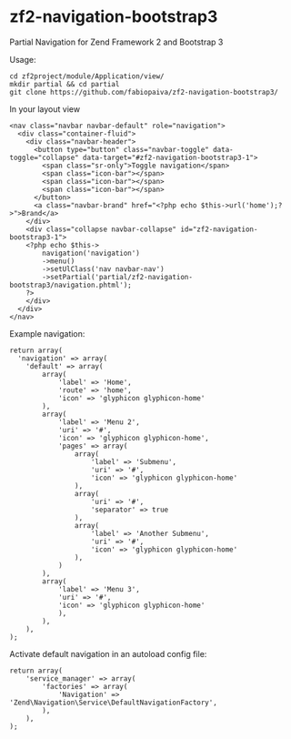 zf2-navigation-bootstrap3
=========================

Partial Navigation for Zend Framework 2 and Bootstrap 3

Usage: 

    cd zf2project/module/Application/view/
    mkdir partial && cd partial
    git clone https://github.com/fabiopaiva/zf2-navigation-bootstrap3/

In your layout view

    <nav class="navbar navbar-default" role="navigation">
      <div class="container-fluid">
        <div class="navbar-header">
          <button type="button" class="navbar-toggle" data-toggle="collapse" data-target="#zf2-navigation-bootstrap3-1">
            <span class="sr-only">Toggle navigation</span>
            <span class="icon-bar"></span>
            <span class="icon-bar"></span>
            <span class="icon-bar"></span>
          </button>
          <a class="navbar-brand" href="<?php echo $this->url('home');?>">Brand</a>
        </div>
        <div class="collapse navbar-collapse" id="zf2-navigation-bootstrap3-1">
        <?php echo $this->
            navigation('navigation')
            ->menu()
            ->setUlClass('nav navbar-nav')
            ->setPartial('partial/zf2-navigation-bootstrap3/navigation.phtml'); 
        ?>
        </div>
      </div>
    </nav>

Example navigation:

    return array(
      'navigation' => array(
        'default' => array(
            array(
                'label' => 'Home',
                'route' => 'home',
                'icon' => 'glyphicon glyphicon-home'
            ),
            array(
                'label' => 'Menu 2',
                'uri' => '#',
                'icon' => 'glyphicon glyphicon-home',
                'pages' => array(
                    array(
                        'label' => 'Submenu',
                        'uri' => '#',
                        'icon' => 'glyphicon glyphicon-home'
                    ),
                    array(
                        'uri' => '#',
                        'separator' => true
                    ),
                    array(
                        'label' => 'Another Submenu',
                        'uri' => '#',
                        'icon' => 'glyphicon glyphicon-home'
                    ),
                )
            ),
            array(
                'label' => 'Menu 3',
                'uri' => '#',
                'icon' => 'glyphicon glyphicon-home'
                ),
            ),
        ),
    );



Activate default navigation in an autoload config file:

    return array(
        'service_manager' => array(
            'factories' => array(
                'Navigation' => 'Zend\Navigation\Service\DefaultNavigationFactory',
            ),
        ),
    );
